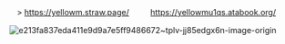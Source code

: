  ㅤ> https://yellowm.straw.page/ ㅤ  ㅤ  https://yellowmu1qs.atabook.org/

![e213fa837eda411e9d9a7e5ff9486672~tplv-jj85edgx6n-image-origin](https://github.com/user-attachments/assets/2a0b5720-881e-4db0-a7c1-0d62ab2b842b)


